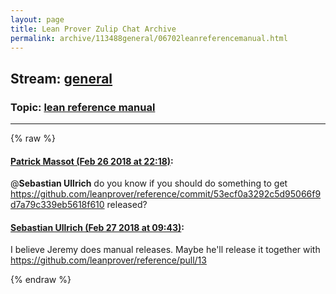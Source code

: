 ```yaml
---
layout: page
title: Lean Prover Zulip Chat Archive 
permalink: archive/113488general/06702leanreferencemanual.html
---
```


## Stream: [general](index.html)
### Topic: [lean reference manual](06702leanreferencemanual.html)

---


{% raw %}
#### [ Patrick Massot (Feb 26 2018 at 22:18)](https://leanprover.zulipchat.com/#narrow/stream/113488-general/topic/lean%20reference%20manual/near/123013797):
@**Sebastian Ullrich** do you know if you should do something to get https://github.com/leanprover/reference/commit/53ecf0a3292c5d95066f9d7a79c339eb5618f610 released?

#### [ Sebastian Ullrich (Feb 27 2018 at 09:43)](https://leanprover.zulipchat.com/#narrow/stream/113488-general/topic/lean%20reference%20manual/near/123033993):
I believe Jeremy does manual releases. Maybe he'll release it together with https://github.com/leanprover/reference/pull/13


{% endraw %}
